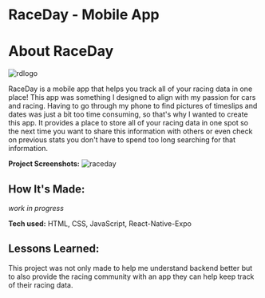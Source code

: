 # RaceDay - Mobile App

# About RaceDay
![rdlogo](https://github.com/CbacaSE/RaceDay/assets/102192858/08e476c4-a710-460f-bfb0-53f7e738cb9b)

RaceDay is a mobile app that helps you track all of your racing data in one place! This app was something I designed to align with my passion for cars and racing. Having to go through my phone to find pictures of timeslips and dates was just a bit too time consuming, so that's why I wanted to create this app. It provides a place to store all of your racing data in one spot so the next time you want to share this information with others or even check on previous stats you don't have to spend too long searching for that information.

**Project Screenshots:**
![raceday](https://github.com/CbacaSE/RaceDay/assets/102192858/358c2daf-04a0-489b-9639-ffb3ebb12e19)

<!-- ![alt tag](http://placecorgi.com/1200/650) -->

## How It's Made:
_work in progress_

**Tech used:** HTML, CSS, JavaScript, React-Native-Expo

<!-- Here's where you can go to town on how you actually built this thing. Write as much as you can here, it's totally fine if it's not too much just make sure you write *something*. If you don't have too much experience on your resume working on the front end that's totally fine. This is where you can really show off your passion and make up for that ten fold. -->

## Lessons Learned:

This project was not only made to help me understand backend better but to also provide the racing community with an app they can help keep track of their racing data. <!-- Being able to store data was a crucial aspect to this app so learning the process on being able to store this data -->

<!-- ## Examples:

Take a look at these couple examples that I have in my own portfolio:

 **Palettable:** https://github.com/alecortega/palettable

**Twitter Battle:** https://github.com/alecortega/twitter-battle

**Patch Panel:** https://github.com/alecortega/patch-panel -->
